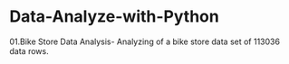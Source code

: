 # Data-Analyze-with-Python

01.Bike Store Data Analysis- 
   Analyzing of a bike store data set of 113036 data rows. 
